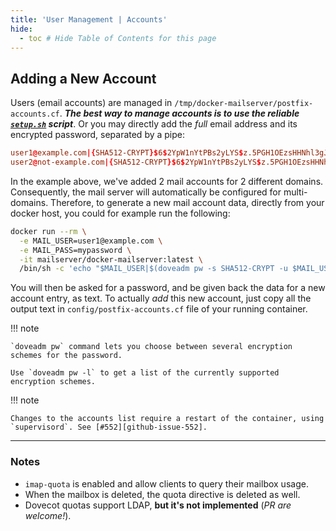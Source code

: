 ```yaml
---
title: 'User Management | Accounts'
hide:
  - toc # Hide Table of Contents for this page
---
```


## Adding a New Account

Users (email accounts) are managed in `/tmp/docker-mailserver/postfix-accounts.cf`. **_The best way to manage accounts is to use the reliable [`setup.sh`][docs-setupsh] script_**. Or you may directly add the _full_ email address and its encrypted password, separated by a pipe:

```cf
user1@example.com|{SHA512-CRYPT}$6$2YpW1nYtPBs2yLYS$z.5PGH1OEzsHHNhl3gJrc3D.YMZkvKw/vp.r5WIiwya6z7P/CQ9GDEJDr2G2V0cAfjDFeAQPUoopsuWPXLk3u1
user2@not-example.com|{SHA512-CRYPT}$6$2YpW1nYtPBs2yLYS$z.5PGH1OEzsHHNhl3gJrc3D.YMZkvKw/vp.r5WIiwya6z7P/CQ9GDEJDr2G2V0cAfjDFeAQPUoopsuWPXLk3u1
```

In the example above, we've added 2 mail accounts for 2 different domains. Consequently, the mail server will automatically be configured for multi-domains. Therefore, to generate a new mail account data, directly from your docker host, you could for example run the following:

```sh
docker run --rm \
  -e MAIL_USER=user1@example.com \
  -e MAIL_PASS=mypassword \
  -it mailserver/docker-mailserver:latest \
  /bin/sh -c 'echo "$MAIL_USER|$(doveadm pw -s SHA512-CRYPT -u $MAIL_USER -p $MAIL_PASS)"' >> config/postfix-accounts.cf
```

You will then be asked for a password, and be given back the data for a new account entry, as text. To actually _add_ this new account, just copy all the output text in `config/postfix-accounts.cf` file of your running container.

!!! note

    `doveadm pw` command lets you choose between several encryption schemes for the password.

    Use `doveadm pw -l` to get a list of the currently supported encryption schemes.

!!! note

    Changes to the accounts list require a restart of the container, using `supervisord`. See [#552][github-issue-552].

---

### Notes

- `imap-quota` is enabled and allow clients to query their mailbox usage.
- When the mailbox is deleted, the quota directive is deleted as well.
- Dovecot quotas support LDAP, **but it's not implemented** (_PR are welcome!_).

[docs-setupsh]: ../setup.sh.md
[github-issue-552]: https://github.com/docker-mailserver/docker-mailserver/issues/552
